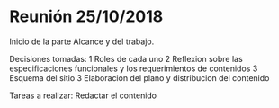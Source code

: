 # Reunión 25/10/2018 
Inicio de la parte Alcance y del trabajo. 

Decisiones tomadas:
1 Roles de cada uno 
2 Reflexion sobre las especificaciones funcionales y los requerimientos de contenidos 
3 Esquema del sitio 
3 Elaboracion del plano y distribucion del contenido 

Tareas a realizar: 
Redactar el contenido 
